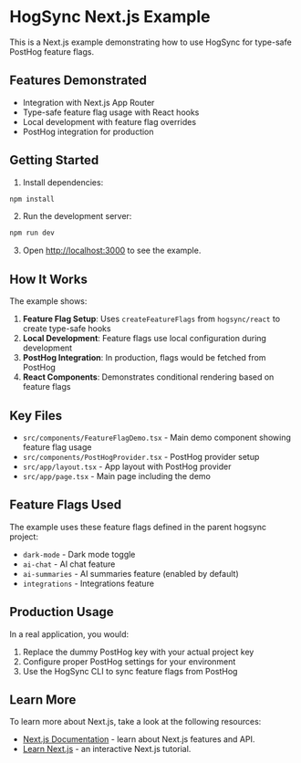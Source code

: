 # HogSync Next.js Example

This is a Next.js example demonstrating how to use HogSync for type-safe PostHog feature flags.

## Features Demonstrated

- Integration with Next.js App Router
- Type-safe feature flag usage with React hooks
- Local development with feature flag overrides
- PostHog integration for production

## Getting Started

1. Install dependencies:
```bash
npm install
```

2. Run the development server:
```bash
npm run dev
```

3. Open [http://localhost:3000](http://localhost:3000) to see the example.

## How It Works

The example shows:

1. **Feature Flag Setup**: Uses `createFeatureFlags` from `hogsync/react` to create type-safe hooks
2. **Local Development**: Feature flags use local configuration during development
3. **PostHog Integration**: In production, flags would be fetched from PostHog
4. **React Components**: Demonstrates conditional rendering based on feature flags

## Key Files

- `src/components/FeatureFlagDemo.tsx` - Main demo component showing feature flag usage
- `src/components/PostHogProvider.tsx` - PostHog provider setup
- `src/app/layout.tsx` - App layout with PostHog provider
- `src/app/page.tsx` - Main page including the demo

## Feature Flags Used

The example uses these feature flags defined in the parent hogsync project:

- `dark-mode` - Dark mode toggle
- `ai-chat` - AI chat feature
- `ai-summaries` - AI summaries feature (enabled by default)
- `integrations` - Integrations feature

## Production Usage

In a real application, you would:

1. Replace the dummy PostHog key with your actual project key
2. Configure proper PostHog settings for your environment
3. Use the HogSync CLI to sync feature flags from PostHog

## Learn More

To learn more about Next.js, take a look at the following resources:

- [Next.js Documentation](https://nextjs.org/docs) - learn about Next.js features and API.
- [Learn Next.js](https://nextjs.org/learn) - an interactive Next.js tutorial.
